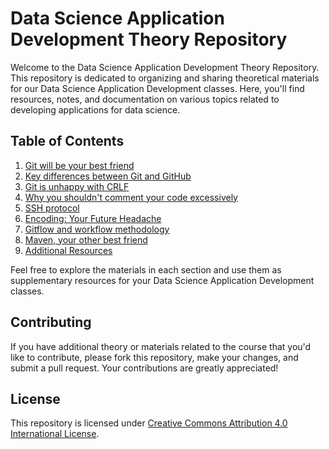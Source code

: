 
# Data Science Application Development Theory Repository

Welcome to the Data Science Application Development Theory Repository. This repository is dedicated to organizing and sharing theoretical materials for our Data Science Application Development classes. Here, you'll find resources, notes, and documentation on various topics related to developing applications for data science.

## Table of Contents

1. [Git will be your best friend](/01-git-is-the-best.md)
2. [Key differences between Git and GitHub](/02-Git-and-GitHub.md)
3. [Git is unhappy with CRLF](/03-git-and-CRLF.md)
4. [Why you shouldn't comment your code excessively](/04-comments-in-code.md)
5. [SSH protocol](/05-ssh-protocol.md)
6. [Encoding: Your Future Headache](/06-encoding.md)
7. [Gitflow and workflow methodology](/07-gitflow-and-workflow-methodology.md)
8. [Maven, your other best friend](/08-maven-is-the-best^2.md)
9. [Additional Resources](/09-additional-resources.md)

Feel free to explore the materials in each section and use them as supplementary resources for your Data Science Application Development classes.

## Contributing

If you have additional theory or materials related to the course that you'd like to contribute, please fork this repository, make your changes, and submit a pull request. Your contributions are greatly appreciated!

## License

This repository is licensed under [Creative Commons Attribution 4.0 International License](LICENSE).




